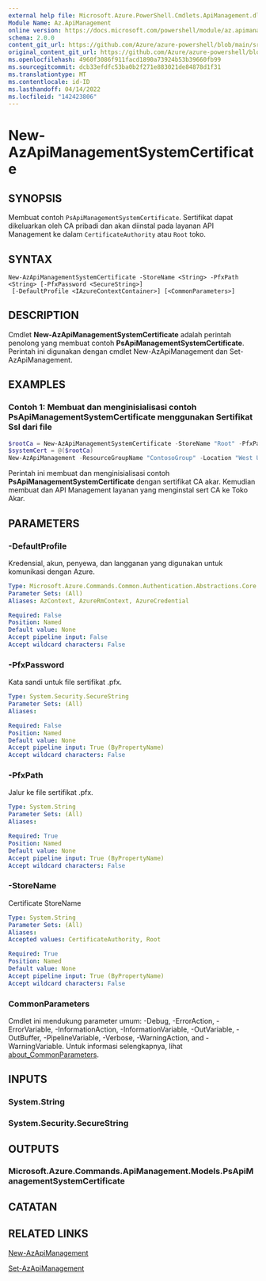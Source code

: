 ```yaml
---
external help file: Microsoft.Azure.PowerShell.Cmdlets.ApiManagement.dll-Help.xml
Module Name: Az.ApiManagement
online version: https://docs.microsoft.com/powershell/module/az.apimanagement/new-azapimanagementsystemcertificate
schema: 2.0.0
content_git_url: https://github.com/Azure/azure-powershell/blob/main/src/ApiManagement/ApiManagement/help/New-AzApiManagementSystemCertificate.md
original_content_git_url: https://github.com/Azure/azure-powershell/blob/main/src/ApiManagement/ApiManagement/help/New-AzApiManagementSystemCertificate.md
ms.openlocfilehash: 4960f3086f911facd1890a73924b53b39660fb99
ms.sourcegitcommit: dcb33efdfc53ba0b2f271e883021de84878d1f31
ms.translationtype: MT
ms.contentlocale: id-ID
ms.lasthandoff: 04/14/2022
ms.locfileid: "142423806"
---
```

# New-AzApiManagementSystemCertificate

## SYNOPSIS
Membuat contoh `PsApiManagementSystemCertificate`. Sertifikat dapat dikeluarkan oleh CA pribadi dan akan diinstal pada layanan API Management ke dalam `CertificateAuthority` atau `Root` toko.

## SYNTAX

```
New-AzApiManagementSystemCertificate -StoreName <String> -PfxPath <String> [-PfxPassword <SecureString>]
 [-DefaultProfile <IAzureContextContainer>] [<CommonParameters>]
```

## DESCRIPTION
Cmdlet **New-AzApiManagementSystemCertificate** adalah perintah penolong yang membuat contoh **PsApiManagementSystemCertificate**.
Perintah ini digunakan dengan cmdlet New-AzApiManagement dan Set-AzApiManagement.

## EXAMPLES

### Contoh 1: Membuat dan menginisialisasi contoh PsApiManagementSystemCertificate menggunakan Sertifikat Ssl dari file
```powershell
$rootCa = New-AzApiManagementSystemCertificate -StoreName "Root" -PfxPath "C:\contoso\certificates\privateCa.cer"
$systemCert = @($rootCa)
New-AzApiManagement -ResourceGroupName "ContosoGroup" -Location "West US" -Name "ContosoApi" -Organization Contoso -AdminEmail admin@contoso.com -SystemCertificateConfiguration $systemCert
```

Perintah ini membuat dan menginisialisasi contoh **PsApiManagementSystemCertificate** dengan sertifikat CA akar. Kemudian membuat dan API Management layanan yang menginstal sert CA ke Toko Akar.

## PARAMETERS

### -DefaultProfile
Kredensial, akun, penyewa, dan langganan yang digunakan untuk komunikasi dengan Azure.

```yaml
Type: Microsoft.Azure.Commands.Common.Authentication.Abstractions.Core.IAzureContextContainer
Parameter Sets: (All)
Aliases: AzContext, AzureRmContext, AzureCredential

Required: False
Position: Named
Default value: None
Accept pipeline input: False
Accept wildcard characters: False
```

### -PfxPassword
Kata sandi untuk file sertifikat .pfx.

```yaml
Type: System.Security.SecureString
Parameter Sets: (All)
Aliases:

Required: False
Position: Named
Default value: None
Accept pipeline input: True (ByPropertyName)
Accept wildcard characters: False
```

### -PfxPath
Jalur ke file sertifikat .pfx.

```yaml
Type: System.String
Parameter Sets: (All)
Aliases:

Required: True
Position: Named
Default value: None
Accept pipeline input: True (ByPropertyName)
Accept wildcard characters: False
```

### -StoreName
Certificate StoreName

```yaml
Type: System.String
Parameter Sets: (All)
Aliases:
Accepted values: CertificateAuthority, Root

Required: True
Position: Named
Default value: None
Accept pipeline input: True (ByPropertyName)
Accept wildcard characters: False
```

### CommonParameters
Cmdlet ini mendukung parameter umum: -Debug, -ErrorAction, -ErrorVariable, -InformationAction, -InformationVariable, -OutVariable, -OutBuffer, -PipelineVariable, -Verbose, -WarningAction, and -WarningVariable. Untuk informasi selengkapnya, lihat [about_CommonParameters](http://go.microsoft.com/fwlink/?LinkID=113216).

## INPUTS

### System.String

### System.Security.SecureString

## OUTPUTS

### Microsoft.Azure.Commands.ApiManagement.Models.PsApiManagementSystemCertificate

## CATATAN

## RELATED LINKS

[New-AzApiManagement](./New-AzApiManagement.md)

[Set-AzApiManagement](./Set-AzApiManagement.md)